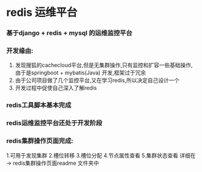 
# redis 运维平台

### 基于django + redis + mysql 的运维监控平台

### 开发缘由:
1. 发现搜狐的cachecloud平台,但是无集群操作,只有监控和扩容一些基础操作,
  由于是springboot + mybatis(Java) 开发,框架过于冗余
2. 由于公司项目做了几个监控平台,又在学习redis,所以决定自己设计一个
3. 开发过程中促使自己深入了解redis



### redis工具脚本基本完成

### redis运维监控平台还处于开发阶段

### redis集群操作页面完成:
1.可用于发现集群
2.槽位转移
3.槽位分配
4.节点属性查看
5.集群状态查看
详细在 -> redis集群操作页面readme 文件夹中